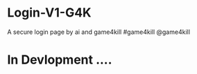 # Login-V1-G4K
A secure login page by ai and game4kill #game4kill @game4kill


# In Devlopment ....
